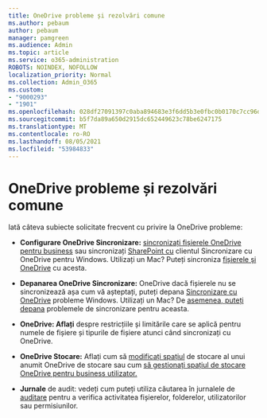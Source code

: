 ```yaml
---
title: OneDrive probleme și rezolvări comune
ms.author: pebaum
author: pebaum
manager: pamgreen
ms.audience: Admin
ms.topic: article
ms.service: o365-administration
ROBOTS: NOINDEX, NOFOLLOW
localization_priority: Normal
ms.collection: Admin_O365
ms.custom:
- "9000293"
- "1901"
ms.openlocfilehash: 028df27091397c0aba894683e3f6dd5b3e0fbc0b0170c7cc96d4da423dfd3119
ms.sourcegitcommit: b5f7da89a650d2915dc652449623c78be6247175
ms.translationtype: MT
ms.contentlocale: ro-RO
ms.lasthandoff: 08/05/2021
ms.locfileid: "53984833"
---
```

# <a name="onedrive-common-issues-and-resolutions"></a>OneDrive probleme și rezolvări comune

Iată câteva subiecte solicitate frecvent cu privire la OneDrive probleme:

- **Configurare OneDrive Sincronizare:** [sincronizați fișierele OneDrive pentru business](https://go.microsoft.com/fwlink/?linkid=533375) sau sincronizați [SharePoint cu](https://go.microsoft.com/fwlink/?linkid=871666) clientul Sincronizare cu OneDrive pentru Windows.  Utilizați un Mac? Puteți sincroniza [fișierele și OneDrive](https://support.office.com/article/Sync-files-with-the-OneDrive-sync-client-on-Mac-OS-X-d11b9f29-00bb-4172-be39-997da46f913f) cu acesta.

- **Depanarea OneDrive Sincronizare:** OneDrive dacă fișierele nu se sincronizează așa cum vă așteptați, puteți depana [Sincronizare cu OneDrive](https://go.microsoft.com/fwlink/?linkid=866431) probleme Windows. Utilizați un Mac? De [asemenea, puteți depana](https://support.office.com/article/fix-onedrive-sync-problems-on-a-mac-af3012d7-13ec-4ac9-bbb1-ebcd2a0cd756) problemele de sincronizare pentru aceasta.
- **OneDrive: Aflați** despre restricțiile și limitările care se aplică pentru numele de fișiere și tipurile de fișiere atunci când sincronizați cu OneDrive. [](https://support.office.com/article/Invalid-file-names-and-file-types-in-OneDrive-OneDrive-for-Business-and-SharePoint-64883a5d-228e-48f5-b3d2-eb39e07630fa)
- **OneDrive Stocare:** Aflați cum să [modificați spațiul](https://docs.microsoft.com/onedrive/change-user-storage) de stocare al unui anumit OneDrive de stocare sau cum [să gestionați spațiul de stocare OneDrive pentru business utilizator.](https://support.office.com/article/Manage-your-OneDrive-for-Business-storage-31519161-059C-4764-B6F8-F5CD29F7FE68)
- **Jurnale** de audit: vedeți cum puteți utiliza căutarea în jurnalele de [auditare](https://docs.microsoft.com/microsoft-365/compliance/search-the-audit-log-in-security-and-compliance#search-the-audit-log) pentru a verifica activitatea fișierelor, folderelor, utilizatorilor sau permisiunilor. 

